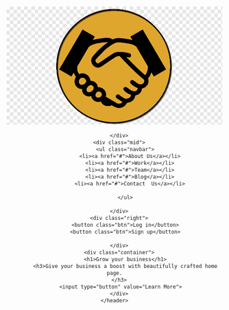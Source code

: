 <!DOCTYPE html>
<html lang="en">
<head>
    <meta charset="UTF-8">
    <meta http-equiv="X-UA-Compatible" content="IE=edge">
    <meta name="viewport" content="width=device-width, initial-scale=1.0">
    <title>Grow your business  | Online Business.com</title>
    <link rel="stylesheet" href="style.css">
</head>
<body>
    <header class="Headre">
       <div class="left">
           <img src="logo.png" alt="logo">

       </div>
       <div class="mid">
           <ul class="navbar">
              <li><a href="#">About Us</a></li>
              <li><a href="#">Work</a></li>
              <li><a href="#">Team</a></li>
              <li><a href="#">Blog</a></li>
              <li><a href="#">Contact  Us</a></li>
              
           </ul>

       </div>
       <div class="right">
           <button class="btn">Log in</button>
           <button class="btn">Sign up</button>

       </div>
       <div class="container">
           <h1>Grow your business</h1>
           <h3>Give your business a boost with beautifully crafted home page.
        </h3> 
        <input type="button" value="Learn More">
       </div>
    </header>
    
</body>
</html>

